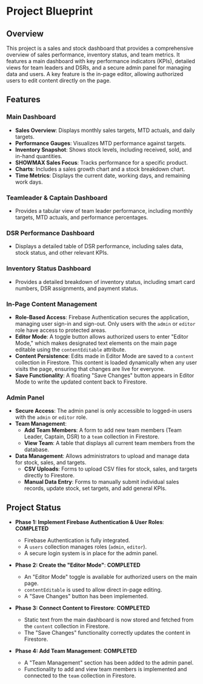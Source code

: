 # Project Blueprint

## Overview

This project is a sales and stock dashboard that provides a comprehensive overview of sales performance, inventory status, and team metrics. It features a main dashboard with key performance indicators (KPIs), detailed views for team leaders and DSRs, and a secure admin panel for managing data and users. A key feature is the in-page editor, allowing authorized users to edit content directly on the page.

## Features

### Main Dashboard

*   **Sales Overview**: Displays monthly sales targets, MTD actuals, and daily targets.
*   **Performance Gauges**: Visualizes MTD performance against targets.
*   **Inventory Snapshot**: Shows stock levels, including received, sold, and in-hand quantities.
*   **SHOWMAX Sales Focus**: Tracks performance for a specific product.
*   **Charts**: Includes a sales growth chart and a stock breakdown chart.
*   **Time Metrics**: Displays the current date, working days, and remaining work days.

### Teamleader & Captain Dashboard

*   Provides a tabular view of team leader performance, including monthly targets, MTD actuals, and performance percentages.

### DSR Performance Dashboard

*   Displays a detailed table of DSR performance, including sales data, stock status, and other relevant KPIs.

### Inventory Status Dashboard

*   Provides a detailed breakdown of inventory status, including smart card numbers, DSR assignments, and payment status.

### In-Page Content Management

*   **Role-Based Access**: Firebase Authentication secures the application, managing user sign-in and sign-out. Only users with the `admin` or `editor` role have access to protected areas.
*   **Editor Mode**: A toggle button allows authorized users to enter "Editor Mode," which makes designated text elements on the main page editable using the `contentEditable` attribute.
*   **Content Persistence**: Edits made in Editor Mode are saved to a `content` collection in Firestore. This content is loaded dynamically when any user visits the page, ensuring that changes are live for everyone.
*   **Save Functionality**: A floating "Save Changes" button appears in Editor Mode to write the updated content back to Firestore.

### Admin Panel

*   **Secure Access**: The admin panel is only accessible to logged-in users with the `admin` or `editor` role.
*   **Team Management**: 
    *   **Add Team Members**: A form to add new team members (Team Leader, Captain, DSR) to a `team` collection in Firestore.
    *   **View Team**: A table that displays all current team members from the database.
*   **Data Management**: Allows administrators to upload and manage data for stock, sales, and targets.
    *   **CSV Uploads**: Forms to upload CSV files for stock, sales, and targets directly to Firestore.
    *   **Manual Data Entry**: Forms to manually submit individual sales records, update stock, set targets, and add general KPIs.

## Project Status

*   **Phase 1: Implement Firebase Authentication & User Roles**: **COMPLETED**
    *   Firebase Authentication is fully integrated.
    *   A `users` collection manages roles (`admin`, `editor`).
    *   A secure login system is in place for the admin panel.

*   **Phase 2: Create the "Editor Mode"**: **COMPLETED**
    *   An "Editor Mode" toggle is available for authorized users on the main page.
    *   `contentEditable` is used to allow direct in-page editing.
    *   A "Save Changes" button has been implemented.

*   **Phase 3: Connect Content to Firestore**: **COMPLETED**
    *   Static text from the main dashboard is now stored and fetched from the `content` collection in Firestore.
    *   The "Save Changes" functionality correctly updates the content in Firestore.

*   **Phase 4: Add Team Management**: **COMPLETED**
    *   A "Team Management" section has been added to the admin panel.
    *   Functionality to add and view team members is implemented and connected to the `team` collection in Firestore.
